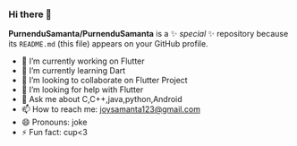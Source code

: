 ### Hi there 👋

**PurnenduSamanta/PurnenduSamanta** is a ✨ _special_ ✨ repository because its `README.md` (this file) appears on your GitHub profile.



- 🔭 I’m currently working on Flutter
- 🌱 I’m currently learning Dart
- 👯 I’m looking to collaborate on Flutter Project
- 🤔 I’m looking for help with  Flutter 
- 💬 Ask me about C,C++,java,python,Android
- 📫 How to reach me: joysamanta123@gmail.com
- 😄 Pronouns: joke
- ⚡ Fun fact: cup<3


